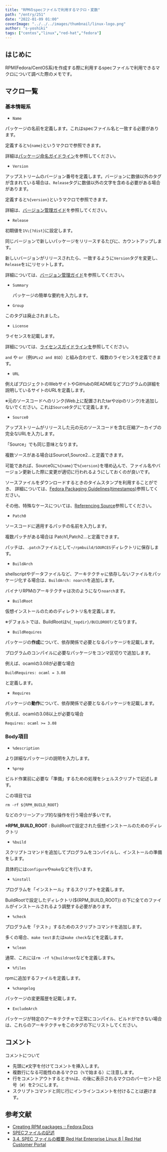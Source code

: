 ```yaml
---
title: "RPMのspecファイルで利用するマクロ・変数"
path: "/entry/251"
date: "2022-01-09 01:00"
coverImage: "../../../images/thumbnail/linux-logo.png"
author: "s-yoshiki"
tags: ["centos","linux","red-hat","fedora"]
---
```


## はじめに

RPM(Fedora/CentOS系)を作成する際に利用するspecファイルで利用できるマクロについて調べた際のメモです。

## マクロ一覧

### 基本情報系

- `Name`

パッケージの名前を定義します。これはspecファイル名と一致する必要があります。

定義すると`%{name}`というマクロで参照できます。

詳細は[パッケージ命名ガイドライン](https://docs.fedoraproject.org/en-US/packaging-guidelines/Naming/)を参照してください。

- `Version`

アップストリームのバージョン番号を定義します。バージョンに数値以外のタグが含まれている場合は、`Release`タグに数値以外の文字を含める必要がある場合があります。

定義すると`%{version}`というマクロで参照できます。

詳細は、[バージョン管理ガイド](https://docs.fedoraproject.org/en-US/packaging-guidelines/Versioning/)を参照してください。

- `Release`

初期値を`1%\{?dist}`に設定します。

同じバージョンで新しいパッケージをリリースするたびに、カウントアップします。

新しいバージョンがリリースされたら、一致するように`Version`タグを変更し、`Release`を`1`にリセットします。

詳細については、[バージョン管理ガイド](https://docs.fedoraproject.org/en-US/packaging-guidelines/Versioning/)を参照してください。

- `Summary`

  パッケージの簡単な要約を入力します。

- `Group`

このタグは廃止されました。

- `License`

ライセンスを記載します。

詳細については、[ライセンスガイドラインを](https://docs.fedoraproject.org/en-US/packaging-guidelines/LicensingGuidelines/)参照してください。

`and` や `or`（例`GPLv2 and BSD`）と組み合わせて、複数のライセンスを定義できます。

- `URL`

例えばプロジェクトのWebサイトやGitHubのREADMEなどプログラムの詳細を説明しているサイトのURLを定義します。

※元のソースコードへのリンク(Web上に配置されたtarやzipのリンク)を追加しないでください。これは`Source0`タグにて定義します。

- `Source0`

アップストリームがリリースした元の元のソースコードを含む圧縮アーカイブの完全なURLを入力します。

「Source」でも同じ意味となります。

複数ソースがある場合はSource1,Source2...と定義できます。

可能であれば、Source0に`%{name}`で`%{version}`を埋め込んで、ファイル名やバージョン更新した際に変更が適切に行われるようにしておくのが良いです。

ソースファイルをダウンロードするときのタイムスタンプを利用することができ、
詳細については、[Fedora Packaging Guidelines(timestamps)](https://docs.fedoraproject.org/en-US/packaging-guidelines/#_timestamps)参照してください。

その他、特殊なケースについては、[Referencing Source](https://docs.fedoraproject.org/en-US/packaging-guidelines/SourceURL/)参照してください。

- `Patch0`

ソースコードに適用するパッチの名前を入力します。

複数パッチがある場合は Patch1,Patch2...と定義できます。

パッチは、`.patch`ファイルとして`~/rpmbuild/SOURCES`ディレクトリに保存します。

- `BuildArch`

shellscriptやデータファイルなど、アーキテクチャに依存しないファイルをパッケージ化する場合は、`BuildArch: noarch`を追加します。

バイナリRPMのアーキテクチャは次のようになり`noarch`ます。

- `BuildRoot`

仮想インストールのためのディレクトリ名を定義します。

※デフォルトでは、BuildRootは`%{_topdir}/BUILDROOT/`となります。

- `BuildRequires`

パッケージの**作成**について、依存関係で必要となるパッケージを記載します。

プログラムのコンパイルに必要なパッケージをコンマ区切りで追加します。

例えば、ocamlの3.08が必要な場合

```
BuildRequires: ocaml = 3.08
```

と定義します。

- `Requires`

パッケージの**動作**について、依存関係で必要となるパッケージを記載します。

例えば、ocamlの3.08以上が必要な場合

```
Requires: ocaml >= 3.08
```

### Body項目

- `%description`

より詳細なパッケージの説明を入力します。

- `%prep`

ビルド作業前に必要な「準備」するための処理をシェルスクリプトで記述します。

この項目では

```
rm -rf ${RPM_BUILD_ROOT}
```

などのクリーンアップ的な操作を行う場合が多いです。

※**RPM_BUILD_ROOT** : BuildRootで設定された仮想インストールのためのディレクトリ

- `%build`

スクリプトコマンドを追加してプログラムをコンパイルし、インストールの準備をします。

具体的には`configure`や`make`などを行います。

- `%install`

プログラムを「インストール」するスクリプトを定義します。

BuildRootで設定したディレクトリ(${RPM_BUILD_ROOT}) の下に全てのファイルがインストールされるよう調整する必要があります。

- `%check`

プログラムを「テスト」するためのスクリプトコマンドを追加します。

多くの場合、`make test`または`make check`などを定義します。

- `%clean`

通常、これには`rm -rf %{buildroot`などを定義しますs。

- `%files`

rpmに追加するファイルを定義します。

- `%changelog`

パッケージの変更履歴を記載します。

- `ExcludeArch`

パッケージが特定のアーキテクチャで正常にコンパイル、ビルドができない場合は、これらのアーキテクチャをこのタグの下にリストしてください。

## コメント

コメントについて

- 先頭に`#`文字を付けてコメントを挿入します。
- 複数行になる可能性のあるマクロ（`%`で始まる）に注意します。
- 行をコメントアウトするとき`%%`は、の後に表示されるマクロのパーセント記号（`#`）を2つにします。
- スクリプトコマンドと同じ行にインラインコメントを付けることは避けます。

## 参考文献

- [Creating RPM packages :: Fedora Docs](https://docs.fedoraproject.org/en-US/quick-docs/creating-rpm-packages/index.html)
- [SPECファイルの記述](https://vinelinux.org/docs/vine6/making-rpm/make-spec.html)
- [3.4. SPEC ファイルの概要 Red Hat Enterprise Linux 8 | Red Hat Customer Portal](https://access.redhat.com/documentation/ja-jp/red_hat_enterprise_linux/8/html/packaging_and_distributing_software/what-is-a-spec-file_packaging-software)
